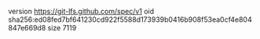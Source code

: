 version https://git-lfs.github.com/spec/v1
oid sha256:ed08fed7bf641230cd922f5588d173939b0416b908f53ea0cf4e804847e669d8
size 7119
